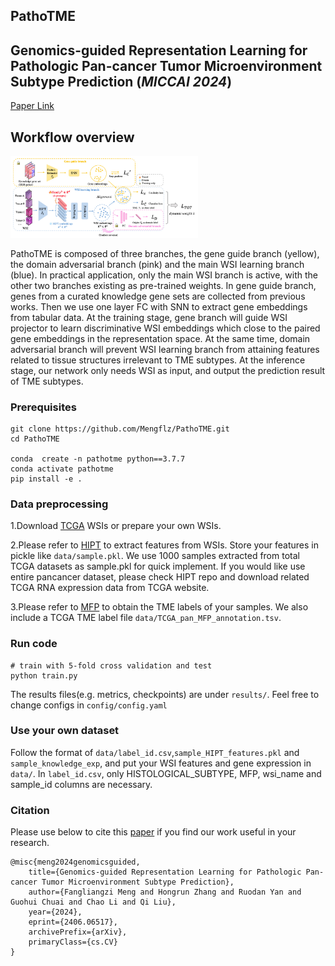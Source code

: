 ## PathoTME

## Genomics-guided Representation Learning for Pathologic Pan-cancer Tumor Microenvironment Subtype Prediction (*MICCAI 2024*)

[Paper Link](https://doi.org/10.48550/arXiv.2406.06517)

## Workflow overview

 <img src="workflow.jpg" width="300px"/>

PathoTME is composed of three branches, the gene guide branch (yellow), the domain adversarial branch (pink) and the main WSI learning branch (blue). In practical application, only the main WSI branch is active, with the other two branches existing as pre-trained weights. In gene guide branch, genes from a curated knowledge gene sets are collected from previous works. Then we use one layer FC with SNN to extract gene embeddings from tabular data.
At the training stage, gene branch will guide WSI projector to learn discriminative WSI embeddings which close to the paired gene embeddings in the representation space. At the same time, domain adversarial branch will prevent WSI learning branch from attaining features related to tissue structures irrelevant to TME subtypes. At the inference stage, our network only needs WSI as input, and output the prediction result of TME subtypes.

### Prerequisites

```
git clone https://github.com/Mengflz/PathoTME.git
cd PathoTME

conda  create -n pathotme python==3.7.7
conda activate pathotme
pip install -e .
```

### Data preprocessing

1.Download [TCGA](https://portal.gdc.cancer.gov/projects?filters=%7B%22op%22%3A%22and%22%2C%22content%22%3A%5B%7B%22op%22%3A%22in%22%2C%22content%22%3A%7B%22field%22%3A%22projects.program.name%22%2C%22value%22%3A%5B%22TCGA%22%5D%7D%7D%5D%7D) WSIs or prepare your own WSIs.

2.Please refer to [HIPT](https://github.com/mahmoodlab/HIPT) to extract features from WSIs. Store your features in pickle like `data/sample.pkl`. We use 1000 samples extracted from total TCGA datasets as sample.pkl for quick implement. If you would like use entire pancancer dataset, please check HIPT repo and download related TCGA RNA expression data from TCGA website.

3.Please refer to [MFP](https://github.com/BostonGene/MFP) to obtain the TME labels of your samples.
We also include a TCGA TME label file `data/TCGA_pan_MFP_annotation.tsv`.

### Run code

```
# train with 5-fold cross validation and test
python train.py
```

The results files(e.g. metrics, checkpoints) are under `results/`. Feel free to change configs in `config/config.yaml`

### Use your own dataset

Follow the format of `data/label_id.csv`,`sample_HIPT_features.pkl` and `sample_knowledge_exp`, and put your WSI features and gene expression in `data/`.
In `label_id.csv`, only HISTOLOGICAL_SUBTYPE, MFP, wsi_name and sample_id columns are necessary.

### Citation

Please use below to cite this [paper](https://doi.org/10.48550/arXiv.2406.06517) if you find our work useful in your research.

```
@misc{meng2024genomicsguided,
    title={Genomics-guided Representation Learning for Pathologic Pan-cancer Tumor Microenvironment Subtype Prediction},
    author={Fangliangzi Meng and Hongrun Zhang and Ruodan Yan and Guohui Chuai and Chao Li and Qi Liu},
    year={2024},
    eprint={2406.06517},
    archivePrefix={arXiv},
    primaryClass={cs.CV}
}
```
